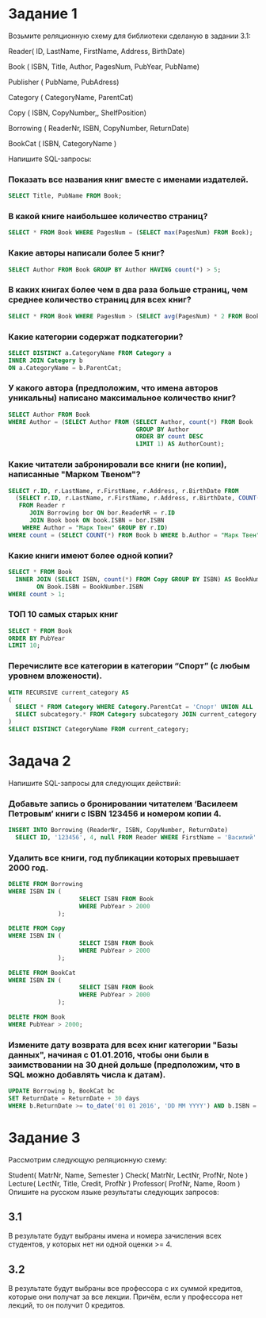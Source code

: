 # Задание 1
Возьмите реляционную схему для библиотеки сделаную в задании 3.1:

Reader( ID, LastName, FirstName, Address, BirthDate)

Book ( ISBN, Title, Author, PagesNum, PubYear, PubName)

Publisher ( PubName, PubAdress)

Category ( CategoryName, ParentCat)

Copy ( ISBN, CopyNumber,, ShelfPosition)

Borrowing ( ReaderNr, ISBN, CopyNumber, ReturnDate)

BookCat ( ISBN, CategoryName )


Напишите SQL-запросы:

### Показать все названия книг вместе с именами издателей. 
```sql
SELECT Title, PubName FROM Book;
```
### В какой книге наибольшее количество страниц? 
```sql
SELECT * FROM Book WHERE PagesNum = (SELECT max(PagesNum) FROM Book);
```
### Какие авторы написали более 5 книг? 
```sql
SELECT Author FROM Book GROUP BY Author HAVING count(*) > 5;
```
### В каких книгах более чем в два раза больше страниц, чем среднее количество страниц для всех книг? 
```sql
SELECT * FROM Book WHERE PagesNum > (SELECT avg(PagesNum) * 2 FROM Book);
```
### Какие категории содержат подкатегории? 
```sql
SELECT DISTINCT a.CategoryName FROM Category a 
INNER JOIN Category b 
ON a.CategoryName = b.ParentCat;
```
### У какого автора (предположим, что имена авторов уникальны) написано максимальное количество книг? 

```sql
SELECT Author FROM Book
WHERE Author = (SELECT Author FROM (SELECT Author, count(*) FROM Book
                                    GROUP BY Author 
                                    ORDER BY count DESC
                                    LIMIT 1) AS AuthorCount);
```
### Какие читатели забронировали все книги (не копии), написанные "Марком Твеном"?
```sql
SELECT r.ID, r.LastName, r.FirstName, r.Address, r.BirthDate FROM
  (SELECT r.ID, r.LastName, r.FirstName, r.Address, r.BirthDate, COUNT(*) as count
   FROM Reader r
      JOIN Borrowing bor ON bor.ReaderNR = r.ID
      JOIN Book book ON book.ISBN = bor.ISBN
    WHERE Author = "Марк Твен" GROUP BY r.ID)
WHERE count = (SELECT COUNT(*) FROM Book b WHERE b.Author = "Марк Твен");
```
### Какие книги имеют более одной копии? 
```sql
SELECT * FROM Book
  INNER JOIN (SELECT ISBN, count(*) FROM Copy GROUP BY ISBN) AS BookNumber
        ON Book.ISBN = BookNumber.ISBN
WHERE count > 1;
```

### ТОП 10 самых старых книг 
```sql
SELECT * FROM Book
ORDER BY PubYear
LIMIT 10;
```
### Перечислите все категории в категории “Спорт” (с любым уровнем вложености).
```sql
WITH RECURSIVE current_category AS
(
  SELECT * FROM Category WHERE Category.ParentCat = 'Спорт' UNION ALL
  SELECT subcategory.* FROM Category subcategory JOIN current_category ON subcategory.ParentCat = current_category.CategoryName
)
SELECT DISTINCT CategoryName FROM current_category;
```
# Задача 2
Напишите SQL-запросы для следующих действий:
### Добавьте запись о бронировании читателем ‘Василеем Петровым’ книги с ISBN 123456 и номером копии 4.
```sql
INSERT INTO Borrowing (ReaderNr, ISBN, CopyNumber, ReturnDate)
  SELECT ID, '123456', 4, null FROM Reader WHERE FirstName = 'Василий' AND LastName = 'Петров';
```

### Удалить все книги, год публикации которых превышает 2000 год.

```sql
DELETE FROM Borrowing
WHERE ISBN IN (
                    SELECT ISBN FROM Book
                    WHERE PubYear > 2000
              );
              
DELETE FROM Copy
WHERE ISBN IN (
                    SELECT ISBN FROM Book
                    WHERE PubYear > 2000
              );
              
DELETE FROM BookCat
WHERE ISBN IN (
                    SELECT ISBN FROM Book
                    WHERE PubYear > 2000
              );
              
DELETE FROM Book
WHERE PubYear > 2000;
```

### Измените дату возврата для всех книг категории "Базы данных", начиная с 01.01.2016, чтобы они были в заимствовании на 30 дней дольше (предположим, что в SQL можно добавлять числа к датам).

```sql
UPDATE Borrowing b, BookCat bc
SET ReturnDate = ReturnDate + 30 days
WHERE b.ReturnDate >= to_date('01 01 2016', 'DD MM YYYY') AND b.ISBN = bc.ISBN AND bc.CategoryName = 'Базы Данных';
```

# Задание 3
Рассмотрим следующую реляционную схему:

Student( MatrNr, Name, Semester )
Check( MatrNr, LectNr, ProfNr, Note )
Lecture( LectNr, Title, Credit, ProfNr )
Professor( ProfNr, Name, Room )
Опишите на русском языке результаты следующих запросов:


## 3.1 
В результате будут выбраны имена и номера зачисления всех студентов, у которых нет ни одной оценки >= 4.

## 3.2
В результате будут выбраны все профессора с их суммой кредитов, которые они получат за все лекции. Причём, если у профессора нет лекций, то он получит 0 кредитов.
